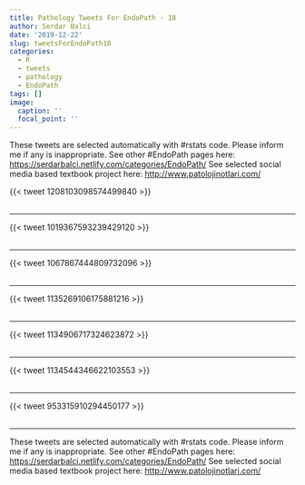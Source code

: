 ```yaml
---
title: Pathology Tweets For EndoPath - 18
author: Serdar Balci
date: '2019-12-22'
slug: tweetsForEndoPath18
categories:
  - R
  - tweets
  - pathology
  - EndoPath
tags: []
image:
  caption: ''
  focal_point: ''
---
```



These tweets are selected automatically with #rstats code. Please inform me if any is inappropriate.
See other #EndoPath pages here: https://serdarbalci.netlify.com/categories/EndoPath/ 
See selected social media based textbook project here: http://www.patolojinotlari.com/

{{< tweet 1208103098574499840 >}}
<br>
<br>
<hr>
{{< tweet 1019367593239429120 >}}
<br>
<br>
<hr>
{{< tweet 1067867444809732096 >}}
<br>
<br>
<hr>
{{< tweet 1135269106175881216 >}}
<br>
<br>
<hr>
{{< tweet 1134906717324623872 >}}
<br>
<br>
<hr>
{{< tweet 1134544346622103553 >}}
<br>
<br>
<hr>
{{< tweet 953315910294450177 >}}
<br>
<br>
<hr>


These tweets are selected automatically with #rstats code. Please inform me if any is inappropriate.
See other #EndoPath pages here: https://serdarbalci.netlify.com/categories/EndoPath/ 
See selected social media based textbook project here: http://www.patolojinotlari.com/
